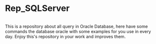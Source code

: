 # Rep_SQLServer


<div align="letf">
	<table>
		<tr>
		</tr>
	</table>
</div>

This is a repository about all query in Oracle Database, here have some commands the database oracle with some examples for you use in every day.
Enjoy this's repository in your work and improves them.
